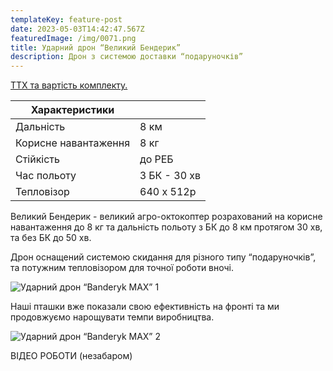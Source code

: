 ```yaml
---
templateKey: feature-post
date: 2023-05-03T14:42:47.567Z
featuredImage: /img/0071.png
title: Ударний дрон “Великий Бендерик”
description: Дрон з системою доставки “подаруночків”
---
```

<a href="https://drive.google.com/file/d/1-n0IA-BiaZohs5bJJNFoj9Fx7BjuscHt/view">Т﻿ТХ та вартість комплекту.</a>

| Характеристики       |               |
| -------------------- | ------------- |
| Дальність            | 8 км          |
| Корисне навантаження | 8 кг          |
| Стійкість            | до РЕБ        |
| Час польоту          | З﻿ БК - 30 хв |
| Тепловізор           | 640 х 512р    |

Великий Бендерик - великий агро-октокоптер розрахований на корисне навантаження до 8 кг та дальність польоту з БК до 8 км протягом 30 хв, та без БК до 50 хв.

Дрон оснащений системою скидання для різного типу “подаруночків”, та потужним тепловізором для точної роботи вночі.

![Ударний дрон “Banderyk MAX” 1](/img/0079.png)

Наші пташки вже показали свою ефективність на фронті та ми продовжуємо нарощувати темпи виробництва.

![Ударний дрон “Banderyk MAX” 2](/img/0068.png)

ВІДЕО РОБОТИ (незабаром)